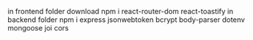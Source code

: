  in frontend folder download npm i react-router-dom react-toastify
 in backend folder npm i express jsonwebtoken bcrypt body-parser dotenv mongoose joi cors
